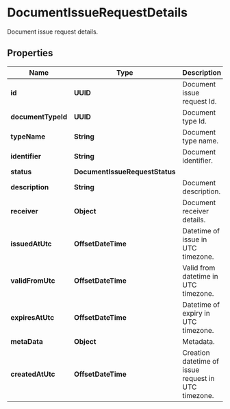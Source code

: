 

# DocumentIssueRequestDetails

Document issue request details.

## Properties

Name | Type | Description | Notes
------------ | ------------- | ------------- | -------------
**id** | **UUID** | Document issue request Id. | 
**documentTypeId** | **UUID** | Document type Id. | 
**typeName** | **String** | Document type name. | 
**identifier** | **String** | Document identifier. | 
**status** | **DocumentIssueRequestStatus** |  | 
**description** | **String** | Document description. | 
**receiver** | **Object** | Document receiver details. | 
**issuedAtUtc** | **OffsetDateTime** | Datetime of issue in UTC timezone. | 
**validFromUtc** | **OffsetDateTime** | Valid from datetime in UTC timezone. | 
**expiresAtUtc** | **OffsetDateTime** | Datetime of expiry in UTC timezone. |  [optional]
**metaData** | **Object** | Metadata. |  [optional]
**createdAtUtc** | **OffsetDateTime** | Creation datetime of issue request in UTC timezone. | 



